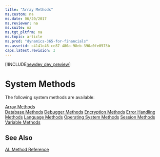 ```yaml
---
title: "Array Methods"
ms.custom: na
ms.date: 06/20/2017
ms.reviewer: na
ms.suite: na
ms.tgt_pltfrm: na
ms.topic: article
ms.prod: "dynamics-365-for-financials"
ms.assetid: c4141c46-ce87-480a-98eb-390a0fe0573b
caps.latest.revision: 3
---
```


[!INCLUDE[newdev_dev_preview](../includes/newdev_dev_preview.md)]

# System Methods
The following system methods are available:  

[Array Methods](devenv-array-methods.md)  
[Database Methods](devenv-database-methods.md)
[Debugger Methods](devenv-debugger-methods.md)
[Encryption Methods](devenv-encryption-methods.md)
[Error Handling Methods](devenv-error-handling-methods.md)
[Language Methods](devenv-language-methods.md)
[Operating System Methods](devenv-operating-system-methods.md)
[Session Methods](devenv-session-methods.md)
[Variable Methods](devenv-variable-methods.md)

## See Also  
 [AL Method Reference](devenv-al-method-reference.md)  

